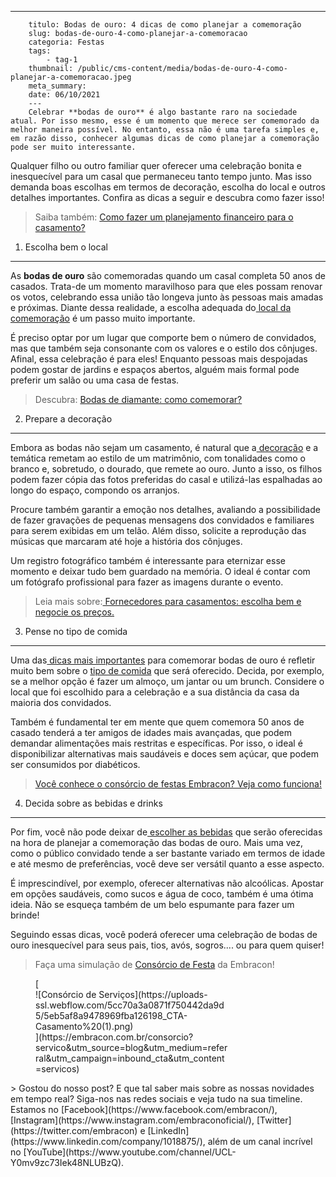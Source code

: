 ---
        titulo: Bodas de ouro: 4 dicas de como planejar a comemoração
        slug: bodas-de-ouro-4-como-planejar-a-comemoracao
        categoria: Festas
        tags:
            - tag-1
        thumbnail: /public/cms-content/media/bodas-de-ouro-4-como-planejar-a-comemoracao.jpeg
        meta_summary: 
        date: 06/10/2021
        ---
        Celebrar **bodas de ouro** é algo bastante raro na sociedade atual. Por isso mesmo, esse é um momento que merece ser comemorado da melhor maneira possível. No entanto, essa não é uma tarefa simples e, em razão disso, conhecer algumas dicas de como planejar a comemoração pode ser muito interessante.

Qualquer filho ou outro familiar quer oferecer uma celebração bonita e inesquecível para um casal que permaneceu tanto tempo junto. Mas isso demanda boas escolhas em termos de decoração, escolha do local e outros detalhes importantes. Confira as dicas a seguir e descubra como fazer isso!

> Saiba também: [Como fazer um planejamento financeiro para o casamento?](https://www.embracon.com.br/blog/como-fazer-um-planejamento-financeiro-para-o-casamento)

1. Escolha bem o local
----------------------

As **bodas de ouro** são comemoradas quando um casal completa 50 anos de casados. Trata-de um momento maravilhoso para que eles possam renovar os votos, celebrando essa união tão longeva junto às pessoas mais amadas e próximas. Diante dessa realidade, a escolha adequada do[ local da comemoração](https://www.embracon.com.br/blog/como-escolher-o-melhor-local-para-a-festa-de-casamento) é um passo muito importante.

É preciso optar por um lugar que comporte bem o número de convidados, mas que também seja consonante com os valores e o estilo dos cônjuges. Afinal, essa celebração é para eles! Enquanto pessoas mais despojadas podem gostar de jardins e espaços abertos, alguém mais formal pode preferir um salão ou uma casa de festas.

> Descubra: [Bodas de diamante: como comemorar?](https://www.embracon.com.br/blog/bodas-de-diamante-como-comemorar)

2. Prepare a decoração
----------------------

Embora as bodas não sejam um casamento, é natural que a[ decoração](https://www.embracon.com.br/blog/conheca-as-principais-tendencias-em-decoracao-de-casamento) e a temática remetam ao estilo de um matrimônio, com tonalidades como o branco e, sobretudo, o dourado, que remete ao ouro. Junto a isso, os filhos podem fazer cópia das fotos preferidas do casal e utilizá-las espalhadas ao longo do espaço, compondo os arranjos.

Procure também garantir a emoção nos detalhes, avaliando a possibilidade de fazer gravações de pequenas mensagens dos convidados e familiares para serem exibidas em um telão. Além disso, solicite a reprodução das músicas que marcaram até hoje a história dos cônjuges.

Um registro fotográfico também é interessante para eternizar esse momento e deixar tudo bem guardado na memória. O ideal é contar com um fotógrafo profissional para fazer as imagens durante o evento.

> Leia mais sobre:[ Fornecedores para casamentos: escolha bem e negocie os preços.](https://www.embracon.com.br/blog/fornecedores-para-casamentos-escolha-bem-e-negocie-os-precos)

3. Pense no tipo de comida
--------------------------

Uma das[ dicas mais importantes](https://www.embracon.com.br/blog/6-tendencias-de-casamento-que-voce-precisa-conhecer) para comemorar bodas de ouro é refletir muito bem sobre o [tipo de comida](https://www.embracon.com.br/blog/4-conselhos-para-escolher-o-menu-de-festa-de-casamento) que será oferecido. Decida, por exemplo, se a melhor opção é fazer um almoço, um jantar ou um brunch. Considere o local que foi escolhido para a celebração e a sua distância da casa da maioria dos convidados.

Também é fundamental ter em mente que quem comemora 50 anos de casado tenderá a ter amigos de idades mais avançadas, que podem demandar alimentações mais restritas e específicas. Por isso, o ideal é disponibilizar alternativas mais saudáveis e doces sem açúcar, que podem ser consumidos por diabéticos.

> [Você conhece o consórcio de festas Embracon? Veja como funciona!](https://www.embracon.com.br/blog/voce-conhece-o-consorcio-de-festas-embracon-veja-como-funciona)

4. Decida sobre as bebidas e drinks
-----------------------------------

Por fim, você não pode deixar de[ escolher as bebidas](https://www.embracon.com.br/blog/bebidas-no-casamento-como-escolher-e-calcular-a-quantidade-adequada) que serão oferecidas na hora de planejar a comemoração das bodas de ouro. Mais uma vez, como o público convidado tende a ser bastante variado em termos de idade e até mesmo de preferências, você deve ser versátil quanto a esse aspecto.

É imprescindível, por exemplo, oferecer alternativas não alcoólicas. Apostar em opções saudáveis, como sucos e água de coco, também é uma ótima ideia. Não se esqueça também de um belo espumante para fazer um brinde!

Seguindo essas dicas, você poderá oferecer uma celebração de bodas de ouro inesquecível para seus pais, tios, avós, sogros.... ou para quem quiser!

> Faça uma simulação de [Consórcio de Festa](https://www.embracon.com.br/consorcio-servicos) da Embracon!

<figure class="w-richtext-figure-type-image w-richtext-align-center" style="max-width:310px">[<div>![Consórcio de Serviços](https://uploads-ssl.webflow.com/5cc70a3a0871f750442da9d5/5eb5af8a9478969fba126198_CTA-Casamento%20(1).png)</div>](https://embracon.com.br/consorcio?servico&utm_source=blog&utm_medium=referral&utm_campaign=inbound_cta&utm_content=servicos)</figure>> Gostou do nosso post? E que tal saber mais sobre as nossas novidades em tempo real? Siga-nos nas redes sociais e veja tudo na sua timeline. Estamos no [Facebook](https://www.facebook.com/embracon/), [Instagram](https://www.instagram.com/embraconoficial/), [Twitter](https://twitter.com/embracon) e [LinkedIn](https://www.linkedin.com/company/1018875/), além de um canal incrível no [YouTube](https://www.youtube.com/channel/UCL-Y0mv9zc73Iek48NLUBzQ).
        